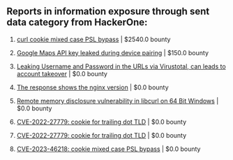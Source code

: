 ## Reports in information exposure through sent data category from HackerOne:

1. [curl cookie mixed case PSL bypass](https://hackerone.com/reports/2274981) | $2540.0 bounty

2. [Google Maps API key leaked during device pairing](https://hackerone.com/reports/724039) | $150.0 bounty

3. [Leaking Username and Password in the URLs via Virustotal, can leads to account takeover](https://hackerone.com/reports/411920) | $0.0 bounty

4. [The response shows the nginx version](https://hackerone.com/reports/1395068) | $0.0 bounty

5. [ Remote memory disclosure vulnerability in libcurl on 64 Bit Windows](https://hackerone.com/reports/1444539) | $0.0 bounty

6. [CVE-2022-27779: cookie for trailing dot TLD](https://hackerone.com/reports/1553301) | $0.0 bounty

7. [CVE-2022-27779: cookie for trailing dot TLD](https://hackerone.com/reports/1565615) | $0.0 bounty

8. [CVE-2023-46218: cookie mixed case PSL bypass](https://hackerone.com/reports/2212193) | $0.0 bounty

